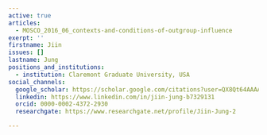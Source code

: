 ```yaml
---
active: true
articles:
  - MOSCO_2016_06_contexts-and-conditions-of-outgroup-influence
exerpt: ''
firstname: Jiin
issues: []
lastname: Jung
positions_and_institutions:
  - institution: Claremont Graduate University, USA
social_channels:
  google_scholar: https://scholar.google.com/citations?user=QX8Qt64AAAAJ&hl=en
  linkedin: https://www.linkedin.com/in/jiin-jung-b7329131
  orcid: 0000-0002-4372-2930
  researchgate: https://www.researchgate.net/profile/Jiin-Jung-2

---
```

